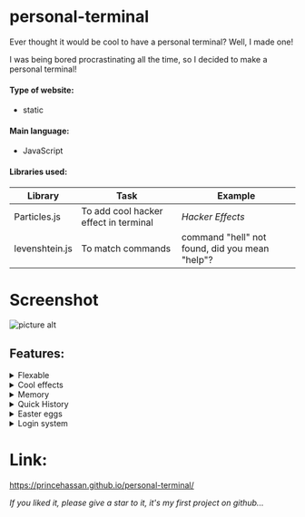 # personal-terminal
Ever thought it would be cool to have a personal terminal? Well, I made one!


I was being bored procrastinating all the time, so I decided to make a personal terminal!

#### Type of website: ####
  - static
  
####  Main language: ####
  - JavaScript
  
####  Libraries used: ####
Library  | Task | Example
------------- | ------------- | --------------
Particles.js  | To add cool hacker effect in terminal |  *Hacker Effects*
levenshtein.js| To match commands | command "hell" not found, did you mean "help"?

#   Screenshot   #
![picture alt](https://i.ibb.co/nCXjw43/console.png "Title is optional")

##  Features:  ##
 <details>
           <summary>Flexable</summary>
           <p>It is written in easy and optimized javascript, so that you can add your own commands and impress your friends!</p>
         </details>
<details>
           <summary>Cool effects</summary>
           <p>I used particles.js to make hacker effects!</p>
         </details>
         
<details>
           <summary>Memory</summary>
           <p>It remembers context. Like if I type print and nothing extra, whenever I will type something extra, it will print it!</p>
         </details>
 <details>
           <summary>Quick History</summary>
           <p>Press up and down arrows in the terminal to show previously typed commands just like cmd!</p>
         </details>
<details>
           <summary>Easter eggs</summary>
           <p>It is not just an old boring terminal, it got easter eggs in it! Try them out by typing "easter" in the terminal!</p>
         </details>
         
<details>
           <summary>Login system</summary>
           <p>You saw the title, Login System Bro! (its very minimal)</p>
         </details>
         
         
#  Link:  #
https://princehassan.github.io/personal-terminal/
         
*If you liked it, please give a star to it, it's my first project on github...*
        
